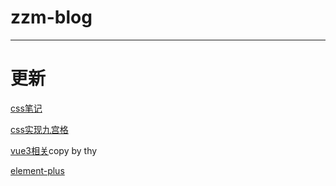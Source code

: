 # zzm-blog
*** 
# 更新
[css笔记](https://github.com/helsinki123/zzm-blog/blob/main/docs/css.md)

[css实现九宫格](https://github.com/helsinki123/zzm-blog/blob/main/docs/%E4%B9%9D%E5%AE%AB%E6%A0%BC.html)

[vue3相关](https://github.com/helsinki123/zzm-blog/blob/main/docs/vue3/README.md)copy by thy

[element-plus](https://github.com/helsinki123/zzm-blog/blob/main/docs/element-plus.md)

